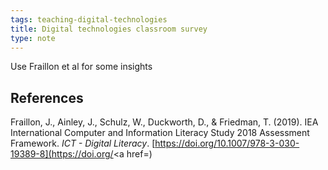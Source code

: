 ```yaml
---
tags: teaching-digital-technologies
title: Digital technologies classroom survey
type: note
---
```

Use Fraillon et al for some insights

## References

Fraillon, J., Ainley, J., Schulz, W., Duckworth, D., & Friedman, T. (2019). IEA International Computer and Information Literacy Study 2018 Assessment Framework. *ICT - Digital Literacy*. [https://doi.org/<a href="https://doi.org/10.1007/978-3-030-19389-8">10.1007/978-3-030-19389-8](https://doi.org/<a href=)
